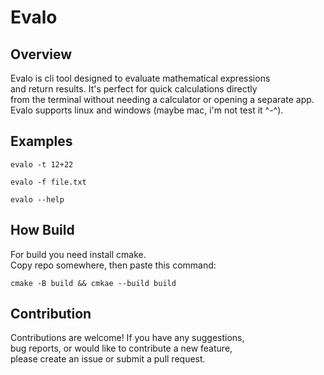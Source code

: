 # Evalo

## Overview

Evalo is cli tool designed to evaluate mathematical expressions  
and return results. It's perfect for quick calculations directly  
from the terminal without needing a calculator or opening a separate app.  
Evalo supports linux and windows (maybe mac, i'm not test it ^-^).  

## Examples

```
evalo -t 12+22
```
```
evalo -f file.txt
```
```
evalo --help
```

## How Build

For build you need install cmake.  
Copy repo somewhere, then paste this command:  
```
cmake -B build && cmkae --build build
```
  
## Contribution

Contributions are welcome! If you have any suggestions,  
bug reports, or would like to contribute a new feature,  
please create an issue or submit a pull request.  
